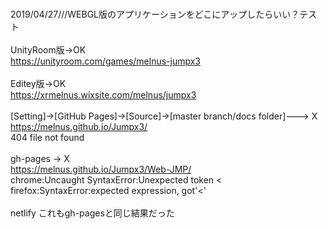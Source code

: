 
<br>2019/04/27///WEBGL版のアプリケーションをどこにアップしたらいい？テスト
<br>
<br>UnityRoom版->OK
<br>https://unityroom.com/games/melnus-jumpx3
<br>
<br>Editey版->OK
<br>https://xrmelnus.wixsite.com/melnus/jumpx3
<br>
<br>[Setting]→[GitHub Pages]→[Source]->[master branch/docs folder]---> X
<br>https://melnus.github.io/Jumpx3/
<br>404 file not found
<br>
<br>gh-pages -> X
<br>https://melnus.github.io/Jumpx3/Web-JMP/
<br>chrome:Uncaught SyntaxError:Unexpected token <
<br>firefox:SyntaxError:expected expression, got'<'
<br>
<br>netlify これもgh-pagesと同じ結果だった
